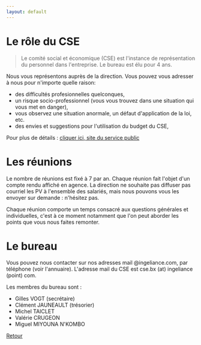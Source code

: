 ```yaml
---
layout: default
---
```


# Le rôle du CSE
> Le comité social et économique (CSE) est l'instance de représentation du personnel dans l'entreprise. Le bureau est élu pour 4 ans.

Nous vous représentons auprès de la direction. Vous pouvez vous adresser à nous pour n'importe quelle raison:
- des difficultés profesionnelles quelconques,
- un risque socio-professionnel (vous vous trouvez dans une situation qui vous met en danger),
- vous observez une situation anormale, un défaut d'application de la loi, etc.
- des envies et suggestions pour l'utilisation du budget du CSE,

Pour plus de détails : [cliquer ici, site du service public](https://www.service-public.fr/particuliers/vosdroits/F34474/personnalisation/resultat?lang=&quest0=2&quest=)

# Les réunions

Le nombre de réunions est fixé à 7 par an. Chaque réunion fait l'objet d'un compte rendu affiché en agence. La direction ne souhaite pas diffuser pas courriel les PV à l'ensemble des salariés, mais nous pouvons vous les envoyer sur demande : n'hésitez pas.

Chaque réunion comporte un temps consacré aux questions générales et individuelles, c'est à ce moment notamment que l'on peut aborder les points que vous nous faites remonter.

# Le bureau

Vous pouvez nous contacter sur nos adresses mail @ingeliance.com, par téléphone (voir l'annuaire).
L'adresse mail du CSE est cse.bx (at) ingeliance (point) com.

Les membres du bureau sont :
*  Gilles VOGT (secrétaire)
*  Clément JAUNEAULT (trésorier)
*  Michel TAICLET
*  Valérie CRUGEON
*  Miguel MIYOUNA N'KOMBO 

[Retour](./)
